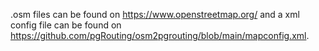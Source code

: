.osm files can be found on https://www.openstreetmap.org/ and a xml config file can be found on https://github.com/pgRouting/osm2pgrouting/blob/main/mapconfig.xml.